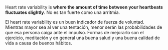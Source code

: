 Heart rate variability is **where the amount of time between your heartbeats fluctuates slightly**. No es tan fuerte como una arritmia. 

El heart rate variability es un buen indicador de fuerza de voluntad. Mientras mayor sea al ver una tentación, menor serán las probabilidades de que esa persona caiga ante el impulso. Formas de mejorarlo son el ejercicio, meditación y en general una buena salud y una buena calidad de vida a causa de buenos hábitos.